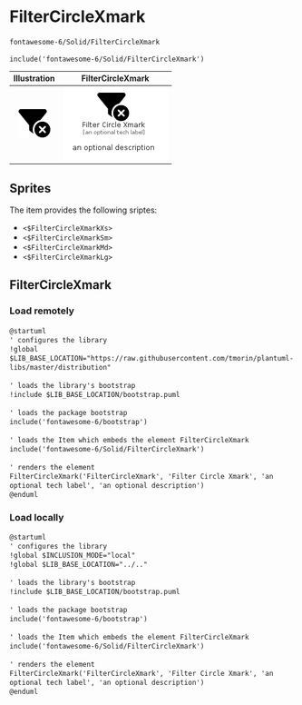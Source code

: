 # FilterCircleXmark


```text
fontawesome-6/Solid/FilterCircleXmark
```

```text
include('fontawesome-6/Solid/FilterCircleXmark')
```



| Illustration | FilterCircleXmark |
| :---: | :---: |
| ![illustration for Illustration](../../fontawesome-6/Solid/FilterCircleXmark.png) | ![illustration for FilterCircleXmark](../../fontawesome-6/Solid/FilterCircleXmark.Local.png) |



## Sprites
The item provides the following sriptes:

- `<$FilterCircleXmarkXs>`
- `<$FilterCircleXmarkSm>`
- `<$FilterCircleXmarkMd>`
- `<$FilterCircleXmarkLg>`





## FilterCircleXmark

### Load remotely
```plantuml
@startuml
' configures the library
!global $LIB_BASE_LOCATION="https://raw.githubusercontent.com/tmorin/plantuml-libs/master/distribution"

' loads the library's bootstrap
!include $LIB_BASE_LOCATION/bootstrap.puml

' loads the package bootstrap
include('fontawesome-6/bootstrap')

' loads the Item which embeds the element FilterCircleXmark
include('fontawesome-6/Solid/FilterCircleXmark')

' renders the element
FilterCircleXmark('FilterCircleXmark', 'Filter Circle Xmark', 'an optional tech label', 'an optional description')
@enduml
```

### Load locally
```plantuml
@startuml
' configures the library
!global $INCLUSION_MODE="local"
!global $LIB_BASE_LOCATION="../.."

' loads the library's bootstrap
!include $LIB_BASE_LOCATION/bootstrap.puml

' loads the package bootstrap
include('fontawesome-6/bootstrap')

' loads the Item which embeds the element FilterCircleXmark
include('fontawesome-6/Solid/FilterCircleXmark')

' renders the element
FilterCircleXmark('FilterCircleXmark', 'Filter Circle Xmark', 'an optional tech label', 'an optional description')
@enduml
```

